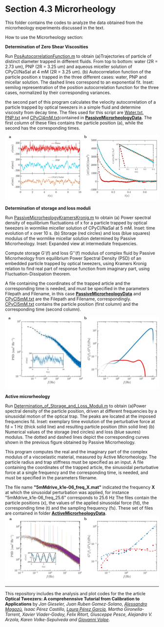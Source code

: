 # Section 4.3  Microrheology

This folder contains the codes to analyze the data obtained from the microrheology experiments discussed  in the text.
 
How to use the Microrheology section:


**Determination of Zero Shear Viscosities**

Run [PosAutocorrelationFunction.m](programs/PosAutocorrelationFunction_Fig21.m)  to obtain (a)Trajectories of particle of distinct diameter trapped in different fluids. From top to bottom: water (2R = 2.73 um), PNP
(2R = 3.25 um) and aqueous miceller solution of CPyCl/NaSal at 4 mM (2R = 3.25 um). (b) Autocorrelation function of the particle position x trapped in the three different cases:
water, PNP and micellar solution. The dashed lines correspond to an exponential
fit. Inset: semilog representration of the position autocorrelation function for the three
cases, normalized by their corresponding variances.

the second part of this program calculates the velocity autocorrelation of a particle trapped by optical tweezers in a 
simple fluid and determine viscosity from decay time. The files used for this script are [Water.txt](data/PassiveMicrorheologyData/Water.txt),  [PNP.txt](data/PassiveMicrorheologyData/PNP.txt) and  [CPyCl4mM.txt](data/PassiveMicrorheologyData/CPyCl4mM.txt)contained in **[PassiveMicrorheologyData](data/PassiveMicrorheologyData/)**. The first column of these files contains the particle position (a), while the second has the corresponding times. 



![alt text](figures/1_Zero_shear_visc.jpg 
"Zero Shear viscosities")

**Determination of storage and loss moduli**


Run [PassiveMicrorheologyKramersKronig.m](programs/PassiveMicrorheologyKramersKronig_Fig22.m) to obtain (a) Power spectral density of
equilibrium fluctuations of x for a particle trapped by optical tweezers in wormlike miceller
solution of CPyCl/NaSal at 5 mM. Inset: time evolution of x over 10 s. (b) Storage (red circles) and loss (blue squares) modulus of the wormlike micellar solution determined by Passive Microrheology. Inset: Expanded view at intermediate frequencies.

Compute storage G'(f) and loss G''(f) modulus of complex fluid by Passive Microrheology from equilibrium Power Spectral Density (PSD) of an embedded particle trapped by optical tweezers, using Kramers Kronig relation to find real part of response function from imaginary part, using Fluctuation-Dissipation theorem.

A file containing the coordinates of the trapped article and the corresponding time is needed, and must be specified in the parameters Filepath and Filename, in this case **[PassiveMicrorheologyData](data/PassiveMicrorheologyData/)** and [CPyCl5mM.txt](data/PassiveMicrorheologyData/CPyCl5mM.txt) are the Filepath and Filename, correspondingly.
[CPyCl5mM.txt](data/PassiveMicrorheologyData/CPyCl5mM.txt)  contains the particle position (first column) and the corresponding time (second column).



![alt text](figures/2_Storage_and_loss.jpg 
"Storeage and loss")



**Active microrheology**

Run [Determination_of_Storage_and_Loss_Moduli.m](programs/Determination_of_Storage_and_Loss_Moduli_Fig23.m) to obtain (a)Power spectral density of the particle position, driven at different frequencies by a sinusoidal motion of the optical trap. The peaks are located at the imposed frequencies fd. Inset: exemplary time evolution of the perturbative force at fd = 1 Hz (thick solid line) and resulting particle position (thin solid line) (b) Numerical values of the storage (red circles) and loss (blue saures) modulus. The dotted and dashed lines depict the corresponding curves shown in  the previous figure obtained
by Passive Microrheology.


This program computes the real and the imaginary part of the complex modulus of a viscoelastic material, measured by Active Microrheology. The particle radius and trap stiffness must be specified as an input. A file containing the coordinates of the trapped article, the sinusoidal 
perturbative force at a single frequency and the corresponding time, is needed, and must be specified in the parameters filename. 


The file name **"5mMdrive_k1e-06_freq_X.mat"** indicated the frequency  **X** at which the sinusoidal perturbation was applied, for instance "5mMdrive_k1e-06_freq_25.6" corresponds to 25.6 Hz
The files contain the particle positions (x), the values of the applied sinusoidal force (fd), the corresponding time (t) and the sampling frequency (fs). These set of files are contained in folder **[ActiveMicrorheologyData](data/ActiveMicrorheologyData/)**.
![alt text](figures/3_Active_mic_sinusoidal.jpg 
"Storeage and loss")



***


 
This repository includes the analysis and plot codes for the the article **Optical Tweezers: A comprehennsive Tutorial  from Calibration to Applications** by *Jan Gieseler, Juan Ruben Gomez-Solano, [Alessandro Magazù](http://softmatterlab.org/people/alessandro-magazzu/),  Isaac Pérez Castillo, [Laura Pérez García](http://softmatterlab.org/people/laura-perez-garcia/), Martha Gironella-Torrent, Xavier Viader-Godoy, Felix Ritort, Giusceppe Pesce, Alejandro V. Arzola, Karen Volke-Sepulveda and [Giovanni Volpe](http://softmatterlab.org/people/giovanni-volpe/)*. 
 
